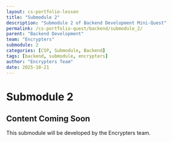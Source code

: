 ```yaml
---
layout: cs-portfolio-lesson
title: "Submodule 2"
description: "Submodule 2 of Backend Development Mini-Quest"
permalink: /cs-portfolio-quest/backend/submodule_2/
parent: "Backend Development"
team: "Encrypters"
submodule: 2
categories: [CSP, Submodule, Backend]
tags: [backend, submodule, encrypters]
author: "Encrypters Team"
date: 2025-10-21
---
```


# Submodule 2

## Content Coming Soon
This submodule will be developed by the Encrypters team.

